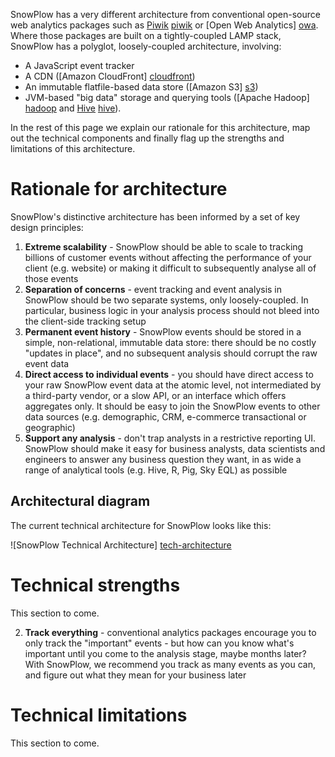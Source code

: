 SnowPlow has a very different architecture from conventional open-source web analytics packages such as [Piwik] [piwik] or [Open Web Analytics] [owa]. Where those packages are built on a tightly-coupled LAMP stack, SnowPlow has a polyglot, loosely-coupled architecture, involving:

* A JavaScript event tracker
* A CDN ([Amazon CloudFront] [cloudfront])
* An immutable flatfile-based data store ([Amazon S3] [s3])
* JVM-based "big data" storage and querying tools ([Apache Hadoop] [hadoop] and [Hive] [hive]).

In the rest of this page we explain our rationale for this architecture, map out the technical components and finally flag up the strengths and limitations of this architecture.

# Rationale for architecture

SnowPlow's distinctive architecture has been informed by a set of key design principles:

1. **Extreme scalability** - SnowPlow should be able to scale to tracking billions of customer events without affecting the performance of your client (e.g. website) or making it difficult to subsequently analyse all of those events
2. **Separation of concerns** - event tracking and event analysis in SnowPlow should be two separate systems, only loosely-coupled. In particular, business logic in your analysis process should not bleed into the client-side tracking setup
3. **Permanent event history** - SnowPlow events should be stored in a simple, non-relational, immutable data store: there should be no costly "updates in place", and no subsequent analysis should corrupt the raw event data
4. **Direct access to individual events** - you should have direct access to your raw SnowPlow event data at the atomic level, not intermediated by a third-party vendor, or a slow API, or an interface which offers aggregates only. It should be easy to join the SnowPlow events to other data sources (e.g. demographic, CRM, e-commerce transactional or geographic)
5. **Support any analysis** - don't trap analysts in a restrictive reporting UI. SnowPlow should make it easy for business analysts, data scientists and engineers to answer any business question they want, in as wide a range of analytical tools (e.g. Hive, R, Pig, Sky EQL) as possible

## Architectural diagram

The current technical architecture for SnowPlow looks like this:

![SnowPlow Technical Architecture] [tech-architecture]

[tech-architecture]: /snowplow/snowplow/wiki/about-snowplow/images/snowplow-tech-architecture.jpg

# Technical strengths

This section to come.

2. **Track everything** - conventional analytics packages encourage you to only track the "important" events - but how can you know what's important until you come to the analysis stage, maybe months later? With SnowPlow, we recommend you track as many events as you can, and figure out what they mean for your business later

# Technical limitations

This section to come.

[piwik]: http://piwik.org/
[owa]: http://www.openwebanalytics.com/
[cloudfront]: http://aws.amazon.com/cloudfront/
[s3]: http://aws.amazon.com/s3/
[hadoop]: http://hadoop.apache.org/
[hive]: http://hive.apache.org/